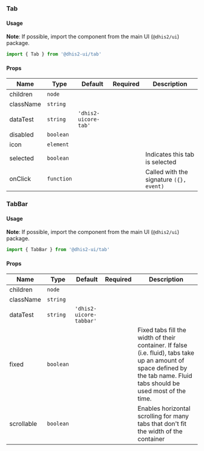 ### Tab

#### Usage

**Note**: If possible, import the component from the main UI (`@dhis2/ui`) package.

```js
import { Tab } from '@dhis2-ui/tab'
```

#### Props

| Name      | Type       | Default              | Required | Description                             |
| --------- | ---------- | -------------------- | -------- | --------------------------------------- |
| children  | `node`     |                      |          |                                         |
| className | `string`   |                      |          |                                         |
| dataTest  | `string`   | `'dhis2-uicore-tab'` |          |                                         |
| disabled  | `boolean`  |                      |          |                                         |
| icon      | `element`  |                      |          |                                         |
| selected  | `boolean`  |                      |          | Indicates this tab is selected          |
| onClick   | `function` |                      |          | Called with the signature `({}, event)` |

### TabBar

#### Usage

**Note**: If possible, import the component from the main UI (`@dhis2/ui`) package.

```js
import { TabBar } from '@dhis2-ui/tab'
```

#### Props

| Name       | Type      | Default                 | Required | Description                                                                                                                                                               |
| ---------- | --------- | ----------------------- | -------- | ------------------------------------------------------------------------------------------------------------------------------------------------------------------------- |
| children   | `node`    |                         |          |                                                                                                                                                                           |
| className  | `string`  |                         |          |                                                                                                                                                                           |
| dataTest   | `string`  | `'dhis2-uicore-tabbar'` |          |                                                                                                                                                                           |
| fixed      | `boolean` |                         |          | Fixed tabs fill the width of their container. If false (i.e. fluid), tabs take up an amount of space defined by the tab name. Fluid tabs should be used most of the time. |
| scrollable | `boolean` |                         |          | Enables horizontal scrolling for many tabs that don't fit the width of the container                                                                                      |
